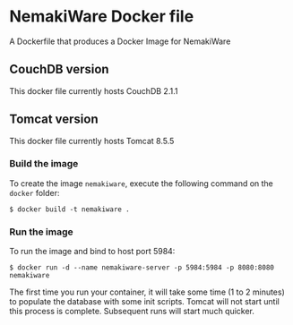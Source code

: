 # NemakiWare Docker file

A Dockerfile that produces a Docker Image for NemakiWare

## CouchDB version

This docker file currently hosts CouchDB 2.1.1

## Tomcat version

This docker file currently hosts Tomcat 8.5.5

### Build the image

To create the image `nemakiware`, execute the following command on the `docker` folder:

```
$ docker build -t nemakiware .
```

### Run the image

To run the image and bind to host port 5984:

```
$ docker run -d --name nemakiware-server -p 5984:5984 -p 8080:8080 nemakiware
```

The first time you run your container, it will take some time (1 to 2 minutes) to populate the database with some init scripts. Tomcat will not start until this process is complete. Subsequent runs will start much quicker.
